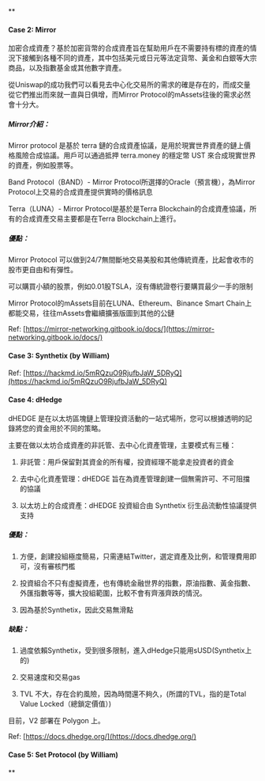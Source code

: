 **

#### Case 2: Mirror

  

加密合成資產？基於加密貨幣的合成資產旨在幫助用戶在不需要持有標的資產的情況下接觸到各種不同的資產，其中包括美元或日元等法定貨幣、黃金和白銀等大宗商品，以及指數基金或其他數字資產。

從Uniswap的成功我們可以看見去中心化交易所的需求的確是存在的，而成交量從它們推出而來就一直與日俱增，而Mirror Protocol的mAssets往後的需求必然會十分大。

  

##### Mirror介紹：

Mirror protocol 是基於 terra 鏈的合成資產協議，是用於現實世界資產的鏈上價格風險合成協議。用戶可以通過抵押 terra.money 的穩定幣 UST 來合成現實世界的資產，例如股票等。

  

Band Protocol（BAND）- Mirror Protocol所選擇的Oracle（預言機），為Mirror Protocol上交易的合成資產提供實時的價格訊息 

Terra（LUNA）- Mirror Protocol是基於是Terra Blockchain的合成資產協議，所有的合成資產交易主要都是在Terra Blockchain上進行。

  
  

##### 優點：

Mirror Protocol 可以做到24/7無間斷地交易美股和其他傳統資產，比起會收市的股市更自由和有彈性。

可以購買小額的股票，例如0.01股TSLA，沒有傳統證卷行要購買最少一手的限制

Mirror Protocol的mAssets目前在LUNA、Ethereum、Binance Smart Chain上都能交易，往往mAssets會繼續擴張版圖到其他的公鏈

Ref: [https://mirror-networking.gitbook.io/docs/](https://mirror-networking.gitbook.io/docs/)

#### Case 3: Synthetix (by William)

  

Ref: [https://hackmd.io/5mRQzuO9RjufbJaW_5DRyQ](https://hackmd.io/5mRQzuO9RjufbJaW_5DRyQ)

#### Case 4: dHedge

dHEDGE 是在以太坊區塊鏈上管理投資活動的一站式場所，您可以根據透明的記錄將您的資金用於不同的策略。

主要在做以太坊合成資產的非託管、去中心化資產管理，主要模式有三種：

1.  非託管：用戶保留對其資金的所有權，投資經理不能拿走投資者的資金
    
2.  去中心化資產管理：dHEDGE 旨在為資產管理創建一個無需許可、不可阻擋的協議
    
3.  以太坊上的合成資產：dHEDGE 投資組合由 Synthetix 衍生品流動性協議提供支持
    

##### 優點：

1.  方便，創建投組極度簡易，只需連結Twitter，選定資產及比例，和管理費用即可，沒有審核門檻
    
2.  投資組合不只有虛擬資產，也有傳統金融世界的指數，原油指數、黃金指數、外匯指數等等，擴大投組範圍，比較不會有齊漲齊跌的情況。
    
3.  因為基於Synthetix，因此交易無滑點
    

##### 缺點：

1.  過度依賴Synthetix，受到很多限制，進入dHedge只能用sUSD(Synthetix上的)
    
2.  交易速度和交易gas 
    
3.  TVL 不大，存在合約風險，因為時間還不夠久，(所謂的TVL，指的是Total Value Locked（總鎖定價值）)
    

目前，V2 部署在 Polygon 上。

Ref: [https://docs.dhedge.org/](https://docs.dhedge.org/)

#### Case 5: Set Protocol (by William)

**